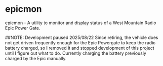 # epicmon
epicmon - A utility to monitor and display status of a West Mountain Radio Epic Power Gate.

##NOTE: Development paused 2025/08/22 
Since retiring, the vehicle does not get driven frequently enough for the
Epic Powergate to keep the radio battery charged, so I removed it and stopped development of this project until I figure out what to do. Currently charging
the battery previously charged by the Epic manually. 
